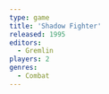 ```yaml
---
type: game
title: 'Shadow Fighter'
released: 1995
editors: 
  - Gremlin
players: 2
genres:
  - Combat
---
```

